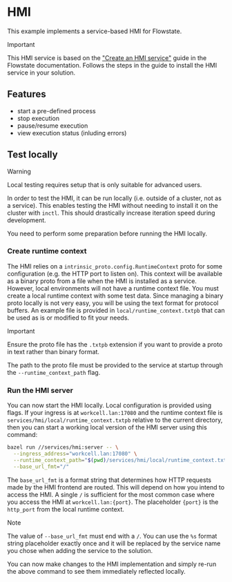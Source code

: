 # HMI

This example implements a service-based HMI for Flowstate.

> [!IMPORTANT]
> This HMI service is based on the ["Create an HMI service"](https://flowstate.intrinsic.ai/docs/guides/build_with_code/develop_a_service/implement_service_scenarios/create_hmi_service/) guide in the Flowstate documentation.
> Follows the steps in the guide to install the HMI service in your solution.

## Features

* start a pre-defined process
* stop execution
* pause/resume execution
* view execution status (inluding errors)

## Test locally

> [!WARNING]
> Local testing requires setup that is only suitable for advanced users.

In order to test the HMI, it can be run locally (i.e. outside of a cluster, not as a service).
This enables testing the HMI without needing to install it on the cluster with `inctl`.
This should drastically increase iteration speed during development.

You need to perform some preparation before running the HMI locally.

### Create runtime context

The HMI relies on a `intrinsic_proto.config.RuntimeContext` proto for some configuration (e.g. the HTTP port to listen on).
This context will be available as a binary proto from a file when the HMI is installed as a service.
However, local environments will not have a runtime context file.
You must create a local runtime context with some test data.
Since managing a binary proto locally is not very easy, you will be using the text format for protocol buffers.
An example file is provided in `local/runtime_context.txtpb` that can be used as is or modified to fit your needs.

> [!IMPORTANT]
> Ensure the proto file has the `.txtpb` extension if you want to provide a proto in text rather than binary format.

The path to the proto file must be provided to the service at startup through the `--runtime_context_path` flag.

### Run the HMI server

You can now start the HMI locally.
Local configuration is provided using flags.
If your ingress is at `workcell.lan:17080` and the runtime context file is `services/hmi/local/runtime_context.txtpb` relative to the current directory, then you can start a working local version of the HMI server using this command:

```sh
bazel run //services/hmi:server -- \
  --ingress_address="workcell.lan:17080" \
  --runtime_context_path="$(pwd)/services/hmi/local/runtime_context.txtpb" \
  --base_url_fmt="/"
```

The `base_url_fmt` is a format string that determines how HTTP requests made by the HMI frontend are routed.
This will depend on how you intend to access the HMI.
A single `/` is sufficient for the most common case where you access the HMI at `workcell.lan:{port}`.
The placeholder `{port}` is the `http_port` from the local runtime context.

> [!NOTE]
> The value of `--base_url_fmt` must end with a `/`.
You can use the `%s` format string placeholder exactly once and it will be replaced by the service name you chose when adding the service to the solution.

You can now make changes to the HMI implementation and simply re-run the above command to see them immediately reflected locally.
